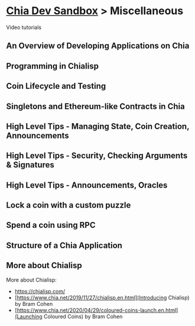 # [Chia Dev Sandbox](../README.md) > Miscellaneous

Video tutorials
## An Overview of Developing Applications on Chia
## Programming in Chialisp
## Coin Lifecycle and Testing
## Singletons and Ethereum-like Contracts in Chia
## High Level Tips - Managing State, Coin Creation, Announcements
## High Level Tips - Security, Checking Arguments & Signatures
## High Level Tips - Announcements, Oracles
## Lock a coin with a custom puzzle
## Spend a coin using RPC
## Structure of a Chia Application


## More about Chialisp

More about Chialisp:
  - https://chialisp.com/
  - [https://www.chia.net/2019/11/27/chialisp.en.html](Introducing Chialisp) by Bram Cohen
  - [https://www.chia.net/2020/04/29/coloured-coins-launch.en.html](Launching Coloured Coins) by Bram Cohen
